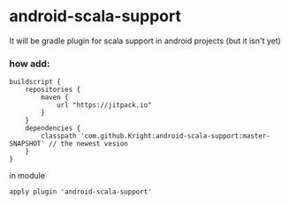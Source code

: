 # android-scala-support
It will be gradle plugin for scala support in android projects (but it isn't yet)

### how add:

```
buildscript {
    repositories {
        maven {
            url "https://jitpack.io"
        }
    }
    dependencies {
        classpath 'com.github.Kright:android-scala-support:master-SNAPSHOT' // the newest vesion
    }
}
```

in module
```
apply plugin 'android-scala-support'
```

